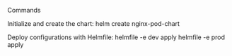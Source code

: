 Commands

Initialize and create the chart:
helm create nginx-pod-chart


Deploy configurations with Helmfile:
helmfile -e dev apply
helmfile -e prod apply
